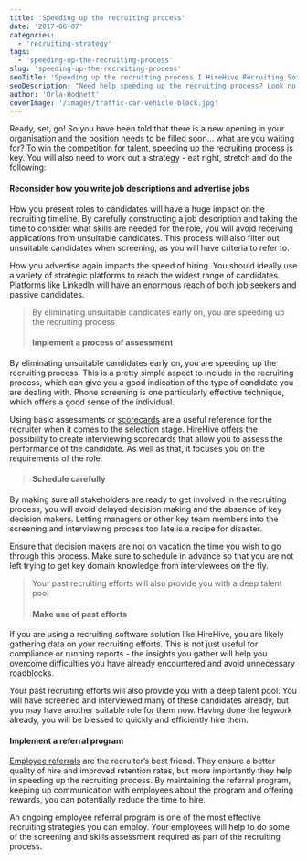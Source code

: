 ```yaml
---
title: 'Speeding up the recruiting process'
date: '2017-06-07'
categories:
  - 'recruiting-strategy'
tags:
  - 'speeding-up-the-recruiting-process'
slug: 'speeding-up-the-recruiting-process'
seoTitle: 'Speeding up the recruiting process I HireHive Recruiting Software'
seoDescription: "Need help speeding up the recruiting process? Look no further than HireHive's 5 tips that will cut your recruiting time in half"
author: 'Orla-Hodnett'
coverImage: '/images/traffic-car-vehicle-black.jpg'
---
```


Ready, set, go! So you have been told that there is a new opening in your organisation and the position needs to be filled soon… what are you waiting for? [To win the competition for talent](https://www.thebalance.com/tips-to-speed-up-hiring-1918325), speeding up the recruiting process is key. You will also need to work out a strategy - eat right, stretch and do the following:

#### **Reconsider how you write job descriptions and advertise jobs**

How you present roles to candidates will have a huge impact on the recruiting timeline. By carefully constructing a job description and taking the time to consider what skills are needed for the role, you will avoid receiving applications from unsuitable candidates. This process will also filter out unsuitable candidates when screening, as you will have criteria to refer to.

How you advertise again impacts the speed of hiring. You should ideally use a variety of strategic platforms to reach the widest range of candidates. Platforms like LinkedIn will have an enormous reach of both job seekers and passive candidates.

> By eliminating unsuitable candidates early on, you are speeding up the recruiting process
>
> #### **Implement a process of assessment**

By eliminating unsuitable candidates early on, you are speeding up the recruiting process. This is a pretty simple aspect to include in the recruiting process, which can give you a good indication of the type of candidate you are dealing with. Phone screening is one particularly effective technique, which offers a good sense of the individual.

Using basic assessments or [scorecards](https://hirehive.com/blog/candidate-scorecards/) are a useful reference for the recruiter when it comes to the selection stage. HireHive offers the possibility to create interviewing scorecards that allow you to assess the performance of the candidate. As well as that, it focuses you on the requirements of the role.

> #### **Schedule carefully**

By making sure all stakeholders are ready to get involved in the recruiting process, you will avoid delayed decision making and the absence of key decision makers. Letting managers or other key team members into the screening and interviewing process too late is a recipe for disaster.

Ensure that decision makers are not on vacation the time you wish to go through this process. Make sure to schedule in advance so that you are not left trying to get key domain knowledge from interviewees on the fly.

> Your past recruiting efforts will also provide you with a deep talent pool
>
> #### **Make use of past efforts**

If you are using a recruiting software solution like HireHive, you are likely gathering data on your recruiting efforts. This is not just useful for compliance or running reports - the insights you gather will help you overcome difficulties you have already encountered and avoid unnecessary roadblocks.

Your past recruiting efforts will also provide you with a deep talent pool. You will have screened and interviewed many of these candidates already, but you may have another suitable role for them now. Having done the legwork already, you will be blessed to quickly and efficiently hire them.

#### **Implement a referral program**

[Employee referrals](https://hirehive.com/blog/is-an-employee-referrals-program-the-most-effective-way-to-recruit/) are the recruiter’s best friend. They ensure a better quality of hire and improved retention rates, but more importantly they help in speeding up the recruiting process. By maintaining the referral program, keeping up communication with employees about the program and offering rewards, you can potentially reduce the time to hire.

An ongoing employee referral program is one of the most effective recruiting strategies you can employ. Your employees will help to do some of the screening and skills assessment required as part of the recruiting process.
